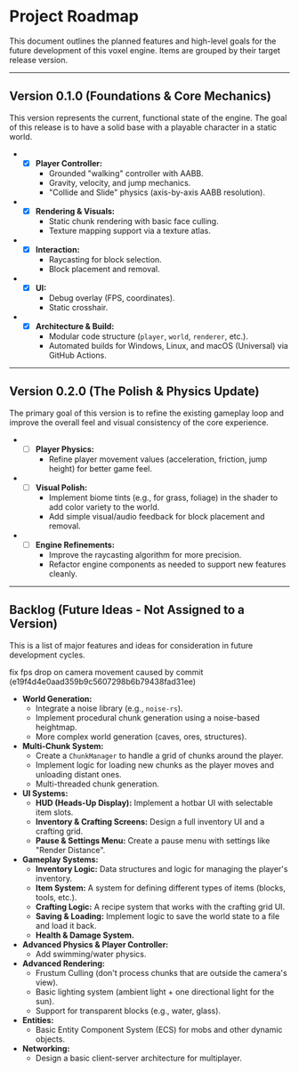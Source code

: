 # Project Roadmap

This document outlines the planned features and high-level goals for the future development of this voxel engine. Items are grouped by their target release version.

---

## Version 0.1.0 (Foundations & Core Mechanics)

This version represents the current, functional state of the engine. The goal of this release is to have a solid base with a playable character in a static world.

* - [x] **Player Controller:**
    * Grounded "walking" controller with AABB.
    * Gravity, velocity, and jump mechanics.
    * "Collide and Slide" physics (axis-by-axis AABB resolution).
* - [x] **Rendering & Visuals:**
    * Static chunk rendering with basic face culling.
    * Texture mapping support via a texture atlas.
* - [x] **Interaction:**
    * Raycasting for block selection.
    * Block placement and removal.
* - [x] **UI:**
    * Debug overlay (FPS, coordinates).
    * Static crosshair.
* - [x] **Architecture & Build:**
    * Modular code structure (`player`, `world`, `renderer`, etc.).
    * Automated builds for Windows, Linux, and macOS (Universal) via GitHub Actions.

---

## Version 0.2.0 (The Polish & Physics Update)

The primary goal of this version is to refine the existing gameplay loop and improve the overall feel and visual consistency of the core experience.

* - [ ] **Player Physics:**
    * Refine player movement values (acceleration, friction, jump height) for better game feel.
* - [ ] **Visual Polish:**
    * Implement biome tints (e.g., for grass, foliage) in the shader to add color variety to the world.
    * Add simple visual/audio feedback for block placement and removal.
* - [ ] **Engine Refinements:**
    * Improve the raycasting algorithm for more precision.
    * Refactor engine components as needed to support new features cleanly.

---

## Backlog (Future Ideas - Not Assigned to a Version)

This is a list of major features and ideas for consideration in future development cycles.

fix fps drop on camera movement caused by commit (e19f4d4e0aad359b9c5607298b6b79438fad31ee)

* **World Generation:**
    * Integrate a noise library (e.g., `noise-rs`).
    * Implement procedural chunk generation using a noise-based heightmap.
    * More complex world generation (caves, ores, structures).
* **Multi-Chunk System:**
    * Create a `ChunkManager` to handle a grid of chunks around the player.
    * Implement logic for loading new chunks as the player moves and unloading distant ones.
    * Multi-threaded chunk generation.
* **UI Systems:**
    * **HUD (Heads-Up Display):** Implement a hotbar UI with selectable item slots.
    * **Inventory & Crafting Screens:** Design a full inventory UI and a crafting grid.
    * **Pause & Settings Menu:** Create a pause menu with settings like "Render Distance".
* **Gameplay Systems:**
    * **Inventory Logic:** Data structures and logic for managing the player's inventory.
    * **Item System:** A system for defining different types of items (blocks, tools, etc.).
    * **Crafting Logic:** A recipe system that works with the crafting grid UI.
    * **Saving & Loading:** Implement logic to save the world state to a file and load it back.
    * **Health & Damage System.**
* **Advanced Physics & Player Controller:**
    * Add swimming/water physics.
* **Advanced Rendering:**
    * Frustum Culling (don't process chunks that are outside the camera's view).
    * Basic lighting system (ambient light + one directional light for the sun).
    * Support for transparent blocks (e.g., water, glass).
* **Entities:**
    * Basic Entity Component System (ECS) for mobs and other dynamic objects.
* **Networking:**
    * Design a basic client-server architecture for multiplayer.
